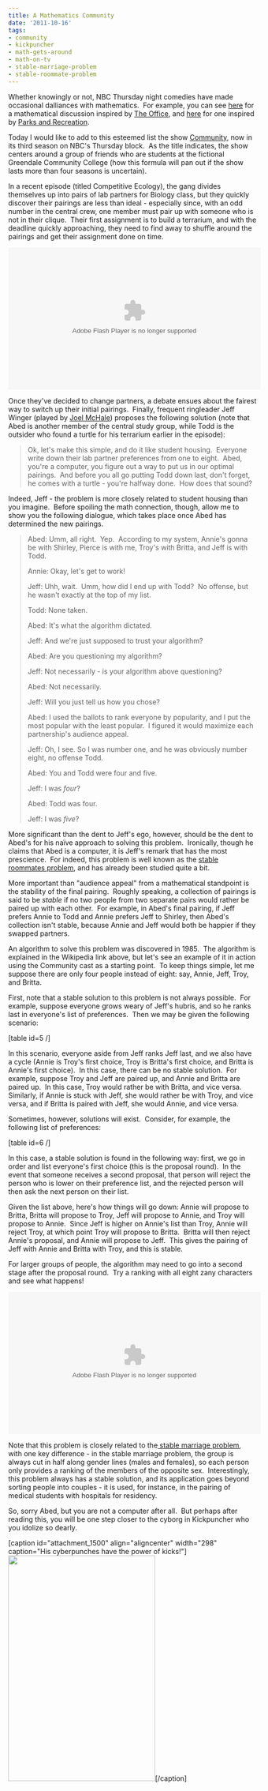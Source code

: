 ```yaml
---
title: A Mathematics Community
date: '2011-10-16'
tags:
- community
- kickpuncher
- math-gets-around
- math-on-tv
- stable-marriage-problem
- stable-roommate-problem
---
```


Whether knowingly or not, NBC Thursday night comedies have made occasional dalliances with mathematics.  For example, you can see <a href="http://www.mathgoespop.com/2011/05/dunder-math-lin.html">here</a> for a mathematical discussion inspired by <a href="http://en.wikipedia.org/wiki/The_Office_%28U.S._TV_series%29">The Office</a>, and <a href="http://www.mathgoespop.com/2011/05/parks-and-recreational-mathematics.html">here</a> for one inspired by <a href="http://en.wikipedia.org/wiki/Parks_and_Recreation">Parks and Recreation</a>.

Today I would like to add to this esteemed list the show <a href="http://en.wikipedia.org/wiki/Community_%28TV_series%29">Community</a>, now in its third season on NBC's Thursday block.  As the title indicates, the show centers around a group of friends who are students at the fictional Greendale Community College (how this formula will pan out if the show lasts more than four seasons is uncertain).

In a recent episode (titled Competitive Ecology), the gang divides themselves up into pairs of lab partners for Biology class, but they quickly discover their pairings are less than ideal - especially since, with an odd number in the central crew, one member must pair up with someone who is not in their clique.  Their first assignment is to build a terrarium, and with the deadline quickly approaching, they need to find away to shuffle around the pairings and get their assignment done on time.
<p style="text-align: center;"><object width="512" height="288"><param name="movie" value="http://www.hulu.com/embed/QMZUcjcT09fDIny-xRQsGA" /><param name="allowFullScreen" value="true" /><embed type="application/x-shockwave-flash" width="512" height="288" src="http://www.hulu.com/embed/QMZUcjcT09fDIny-xRQsGA" allowfullscreen="true"></embed></object></p>
Once they've decided to change partners, a debate ensues about the fairest way to switch up their initial pairings.  Finally, frequent ringleader Jeff Winger (played by <a href="http://en.wikipedia.org/wiki/Joel_McHale">Joel McHale</a>) proposes the following solution (note that Abed is another member of the central study group, while Todd is the outsider who found a turtle for his terrarium earlier in the episode):
<blockquote>Ok, let's make this simple, and do it like student housing.  Everyone  write down their lab partner preferences from one to eight.  Abed,  you're a computer, you figure out a way to put us in our optimal  pairings.  And before you all go putting Todd down last, don't forget,  he comes with a turtle - you're halfway done.  How does that sound?</blockquote>
Indeed, Jeff - the problem is more closely related to student housing than you imagine.  Before spoiling the math connection, though, allow me to show you the following dialogue, which takes place once Abed has determined the new pairings.
<blockquote>Abed: Umm, all right.  Yep.  According to my system, Annie's gonna be  with Shirley, Pierce is with me, Troy's with Britta, and Jeff is with  Todd.

Annie: Okay, let's get to work!

Jeff: Uhh, wait.  Umm, how did I end up with Todd?  No offense, but he wasn't exactly at the top of my list.

Todd: None taken.

Abed: It's what the algorithm dictated.

Jeff: And we're just supposed to trust your algorithm?

Abed: Are you questioning my algorithm?

Jeff: Not necessarily - is your algorithm above questioning?

Abed: Not necessarily.

Jeff: Will you just tell us how you chose?

Abed: I used the ballots to rank everyone by popularity, and I put  the most popular with the least popular.  I figured it would maximize  each partnership's audience appeal.

Jeff: Oh, I see. So I was number one, and he was obviously number eight, no offense Todd.

Abed: You and Todd were four and five.

Jeff: I was <em>four</em>?

Abed: Todd was four.

Jeff: I was <em>five</em>?</blockquote>
More significant than the dent to Jeff's ego, however, should be the dent to Abed's for his naïve approach to solving this problem.  Ironically, though he claims that Abed is a computer, it is Jeff's remark that has the most prescience.  For indeed, this problem is well known as the <a href="http://en.wikipedia.org/wiki/Stable_roommates_problem">stable roommates problem</a>, and has already been studied quite a bit.

More important than "audience appeal" from a mathematical standpoint is the stability of the final pairing.  Roughly speaking, a collection of pairings is said to be <em>stable</em> if no two people from two separate pairs would rather be paired up with each other.  For example, in Abed's final pairing, if Jeff prefers Annie to Todd and Annie prefers Jeff to Shirley, then Abed's collection isn't stable, because Annie and Jeff would both be happier if they swapped partners.

An algorithm to solve this problem was discovered in 1985.  The algorithm is explained in the Wikipedia link above, but let's see an example of it in action using the Community cast as a starting point.  To keep things simple, let me suppose there are only four people instead of eight: say, Annie, Jeff, Troy, and Britta.

First, note that a stable solution to this problem is not always possible.  For example, suppose everyone grows weary of Jeff's hubris, and so he ranks last in everyone's list of preferences.  Then we may be given the following scenario:

[table id=5 /]

In this scenario, everyone aside from Jeff ranks Jeff last, and we also have a cycle (Annie is Troy's first choice, Troy is Britta's first choice, and Britta is Annie's first choice).  In this case, there can be no stable solution.  For example, suppose Troy and Jeff are paired up, and Annie and Britta are paired up.  In this case, Troy would rather be with Britta, and vice versa.  Similarly, if Annie is stuck with Jeff, she would rather be with Troy, and vice versa, and if Britta is paired with Jeff, she would Annie, and vice versa.

Sometimes, however, solutions will exist.  Consider, for example, the following list of preferences:

[table id=6 /]

In this case, a stable solution is found in the following way: first, we go in order and list everyone's first choice (this is the proposal round).  In the event that someone receives a second proposal, that person will reject the person who is lower on their preference list, and the rejected person will then ask the next person on their list.

Given the list above, here's how things will go down: Annie will propose to Britta, Britta will propose to Troy, Jeff will propose to Annie, and Troy will propose to Annie.  Since Jeff is higher on Annie's list than Troy, Annie will reject Troy, at which point Troy will propose to Britta.  Britta will then reject Annie's proposal, and Annie will propose to Jeff.  This gives the pairing of Jeff with Annie and Britta with Troy, and this is stable.

For larger groups of people, the algorithm may need to go into a second stage after the proposal round.  Try a ranking with all eight zany characters and see what happens!
<p style="text-align: center;"><object width="512" height="288"><param name="movie" value="http://www.hulu.com/embed/M1QOZh7gDS2vLz3HGyRD4w" /><param name="allowFullScreen" value="true" /><embed type="application/x-shockwave-flash" width="512" height="288" src="http://www.hulu.com/embed/M1QOZh7gDS2vLz3HGyRD4w" allowfullscreen="true"></embed></object></p>
Note that this problem is closely related to the<a href="http://en.wikipedia.org/wiki/Stable_marriage_problem"> stable marriage problem</a>, with one key difference - in the stable marriage problem, the group is always cut in half along gender lines (males and females), so each person only provides a ranking of the members of the opposite sex.  Interestingly, this problem always has a stable solution, and its application goes beyond sorting people into couples - it is used, for instance, in the pairing of medical students with hospitals for residency.

So, sorry Abed, but you are not a computer after all.  But perhaps after reading this, you will be one step closer to the cyborg in Kickpuncher who you idolize so dearly.

[caption id="attachment_1500" align="aligncenter" width="298" caption="His cyberpunches have the power of kicks!"]<a href="http://www.mathgoespop.com/wp-content/uploads/2011/10/Picture-6.png"><img class="size-full wp-image-1500" title="Kickpuncher" src="http://www.mathgoespop.com/wp-content/uploads/2011/10/Picture-6.png" alt="" width="298" height="457" /></a>[/caption]

